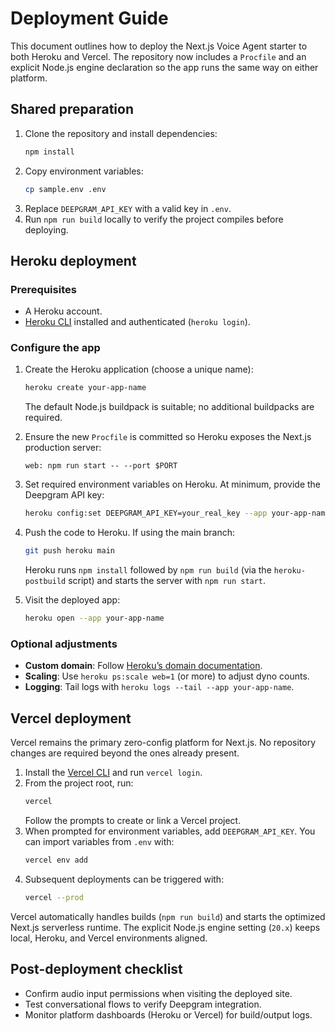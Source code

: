 # Deployment Guide

This document outlines how to deploy the Next.js Voice Agent starter to both Heroku and Vercel. The repository now includes a `Procfile` and an explicit Node.js engine declaration so the app runs the same way on either platform.

## Shared preparation

1. Clone the repository and install dependencies:
   ```bash
   npm install
   ```
2. Copy environment variables:
   ```bash
   cp sample.env .env
   ```
3. Replace `DEEPGRAM_API_KEY` with a valid key in `.env`.
4. Run `npm run build` locally to verify the project compiles before deploying.

## Heroku deployment

### Prerequisites

- A Heroku account.
- [Heroku CLI](https://devcenter.heroku.com/articles/heroku-cli) installed and authenticated (`heroku login`).

### Configure the app

1. Create the Heroku application (choose a unique name):
   ```bash
   heroku create your-app-name
   ```
   The default Node.js buildpack is suitable; no additional buildpacks are required.

2. Ensure the new `Procfile` is committed so Heroku exposes the Next.js production server:
   ```
   web: npm run start -- --port $PORT
   ```

3. Set required environment variables on Heroku. At minimum, provide the Deepgram API key:
   ```bash
   heroku config:set DEEPGRAM_API_KEY=your_real_key --app your-app-name
   ```

4. Push the code to Heroku. If using the main branch:
   ```bash
   git push heroku main
   ```

   Heroku runs `npm install` followed by `npm run build` (via the `heroku-postbuild` script) and starts the server with `npm run start`.

5. Visit the deployed app:
   ```bash
   heroku open --app your-app-name
   ```

### Optional adjustments

- **Custom domain**: Follow [Heroku’s domain documentation](https://devcenter.heroku.com/articles/custom-domains).
- **Scaling**: Use `heroku ps:scale web=1` (or more) to adjust dyno counts.
- **Logging**: Tail logs with `heroku logs --tail --app your-app-name`.

## Vercel deployment

Vercel remains the primary zero-config platform for Next.js. No repository changes are required beyond the ones already present.

1. Install the [Vercel CLI](https://vercel.com/docs/cli) and run `vercel login`.
2. From the project root, run:
   ```bash
   vercel
   ```
   Follow the prompts to create or link a Vercel project.
3. When prompted for environment variables, add `DEEPGRAM_API_KEY`. You can import variables from `.env` with:
   ```bash
   vercel env add
   ```
4. Subsequent deployments can be triggered with:
   ```bash
   vercel --prod
   ```

Vercel automatically handles builds (`npm run build`) and starts the optimized Next.js serverless runtime. The explicit Node.js engine setting (`20.x`) keeps local, Heroku, and Vercel environments aligned.

## Post-deployment checklist

- Confirm audio input permissions when visiting the deployed site.
- Test conversational flows to verify Deepgram integration.
- Monitor platform dashboards (Heroku or Vercel) for build/output logs.
